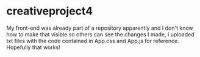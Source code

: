 # creativeproject4

My front-end was already part of a repository apparently and I don't know how to make that visible so others can see the changes I made, I uploaded txt files with the code contained in App.css and App.js for reference. Hopefully that works!
